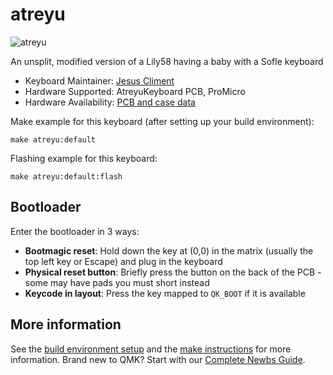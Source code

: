 # atreyu

![atreyu](https://i.imgur.com/NP0cux1h.jpg)

An unsplit, modified version of a Lily58 having a baby with a Sofle keyboard

* Keyboard Maintainer: [Jesus Climent](https://github.com/climent)
* Hardware Supported: AtreyuKeyboard PCB, ProMicro
* Hardware Availability: [PCB and case data](https://github.com/climent/atreyu)

Make example for this keyboard (after setting up your build environment):

    make atreyu:default

Flashing example for this keyboard:

    make atreyu:default:flash

## Bootloader

Enter the bootloader in 3 ways:

* **Bootmagic reset**: Hold down the key at (0,0) in the matrix (usually the top left key or Escape) and plug in the keyboard
* **Physical reset button**: Briefly press the button on the back of the PCB - some may have pads you must short instead
* **Keycode in layout**: Press the key mapped to `QK_BOOT` if it is available

## More information

See the [build environment setup](https://docs.qmk.fm/#/getting_started_build_tools) and the [make instructions](https://docs.qmk.fm/#/getting_started_make_guide) for more information. Brand new to QMK? Start with our [Complete Newbs Guide](https://docs.qmk.fm/#/newbs).
